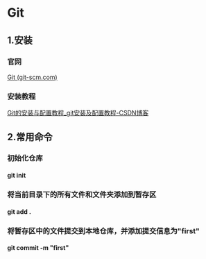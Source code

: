 # Git

## 1.安装

### 官网

[Git (git-scm.com)](https://git-scm.com/)

### 安装教程

[Git的安装与配置教程_git安装及配置教程-CSDN博客](https://blog.csdn.net/weixin_53415203/article/details/136083804?spm=1001.2101.3001.6661.1&utm_medium=distribute.pc_relevant_t0.none-task-blog-2%7Edefault%7EYuanLiJiHua%7EPaidSort-1-136083804-blog-131104523.235%5Ev43%5Epc_blog_bottom_relevance_base2&depth_1-utm_source=distribute.pc_relevant_t0.none-task-blog-2%7Edefault%7EYuanLiJiHua%7EPaidSort-1-136083804-blog-131104523.235%5Ev43%5Epc_blog_bottom_relevance_base2&utm_relevant_index=1)

## 2.常用命令

### 初始化仓库

#### git init

### 将当前目录下的所有文件和文件夹添加到暂存区

#### git add .

### 将暂存区中的文件提交到本地仓库，并添加提交信息为"first"

#### git commit -m "first"



